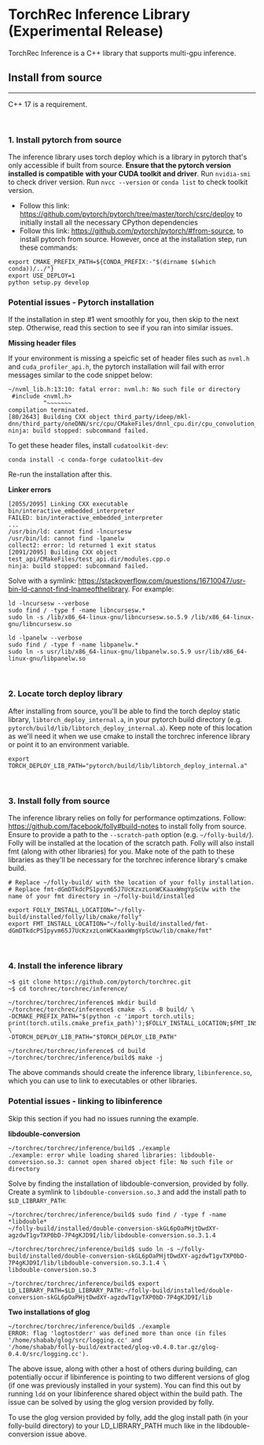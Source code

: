# TorchRec Inference Library (Experimental Release)

TorchRec Inference is a C++ library that supports multi-gpu inference.

## Install from source
---

C++ 17 is a requirement.

<br>

### **1. Install pytorch from source**

The inference library uses torch deploy which is a library in pytorch that's only accessible if built from source. **Ensure that the pytorch version installed is compatible**
**with your CUDA toolkit and driver**. Run `nvidia-smi` to check driver version. Run `nvcc --version` or `conda list` to check toolkit version.
- Follow this link: https://github.com/pytorch/pytorch/tree/master/torch/csrc/deploy to initially install all the necessary CPython dependencies
- Follow this link: https://github.com/pytorch/pytorch/#from-source, to install pytorch from source. However, once at the installation step, run these commands:
```
export CMAKE_PREFIX_PATH=${CONDA_PREFIX:-"$(dirname $(which conda))/../"}
export USE_DEPLOY=1
python setup.py develop
```

### Potential issues - Pytorch installation

If the installation in step #1 went smoothly for you, then skip to the next step. Otherwise, read this section to see if you ran into similar issues.

**Missing header files**

If your environment is missing a speicfic set of header files such as `nvml.h` and `cuda_profiler_api.h`, the pytorch installation will fail with error messages similar to the code snippet below:

```
~/nvml_lib.h:13:10: fatal error: nvml.h: No such file or directory
 #include <nvml.h>
          ^~~~~~~~
compilation terminated.
[80/2643] Building CXX object third_party/ideep/mkl-dnn/third_party/oneDNN/src/cpu/CMakeFiles/dnnl_cpu.dir/cpu_convolution_list.cpp.o
ninja: build stopped: subcommand failed.
```

To get these header files, install `cudatoolkit-dev`:
```
conda install -c conda-forge cudatoolkit-dev
```

Re-run the installation after this.

**Linker errors**
```
[2055/2095] Linking CXX executable bin/interactive_embedded_interpreter
FAILED: bin/interactive_embedded_interpreter
...
/usr/bin/ld: cannot find -lncursesw
/usr/bin/ld: cannot find -lpanelw
collect2: error: ld returned 1 exit status
[2091/2095] Building CXX object test_api/CMakeFiles/test_api.dir/modules.cpp.o
ninja: build stopped: subcommand failed.
```

Solve with a symlink: https://stackoverflow.com/questions/16710047/usr-bin-ld-cannot-find-lnameofthelibrary. For example:

```
ld -lncursesw --verbose
sudo find / -type f -name libncursesw.*
sudo ln -s /lib/x86_64-linux-gnu/libncursesw.so.5.9 /lib/x86_64-linux-gnu/libncursesw.so

ld -lpanelw --verbose
sudo find / -type f -name libpanelw.*
sudo ln -s usr/lib/x86_64-linux-gnu/libpanelw.so.5.9 usr/lib/x86_64-linux-gnu/libpanelw.so
```

<br>

### **2. Locate torch deploy library**

After installing from source, you'll be able to find the torch deploy static library, `libtorch_deploy_internal.a`, in your pytorch build directory
(e.g. `pytorch/build/lib/libtorch_deploy_internal.a`). Keep note of this location as we'll need it when we use cmake to install the torchrec inference library or point it to
an environment variable.
```
export TORCH_DEPLOY_LIB_PATH="pytorch/build/lib/libtorch_deploy_internal.a"
```

<br>

### **3. Install folly from source**
The inference library relies on folly for performance optimzations. Follow: https://github.com/facebook/folly#build-notes to install folly from source.
Ensure to provide a path to the `--scratch-path` option (e.g. `~/folly-build/`). Folly will be installed at the location of the scratch path. Folly will also install fmt
(along with other libraries) for you. Make note of the path to these libraries as they'll be necessary for the torchrec inference library's cmake build.

```
# Replace ~/folly-build/ with the location of your folly installation.
# Replace fmt-dGmDTkdcPS1pyvm65J7UcKzxzLonWCKaaxWmgYpScUw with the name of your fmt directory in ~/folly-build/installed

export FOLLY_INSTALL_LOCATION="~/folly-build/installed/folly/lib/cmake/folly"
export FMT_INSTALL_LOCATION="~/folly-build/installed/fmt-dGmDTkdcPS1pyvm65J7UcKzxzLonWCKaaxWmgYpScUw/lib/cmake/fmt"
```

<br>


### **4. Install the inference library**
```
~$ git clone https://github.com/pytorch/torchrec.git
~$ cd torchrec/torchrec/inference/

~/torchrec/torchrec/inference$ mkdir build
~/torchrec/torchrec/inference$ cmake -S . -B build/ \
-DCMAKE_PREFIX_PATH="$(python -c 'import torch.utils; print(torch.utils.cmake_prefix_path)');$FOLLY_INSTALL_LOCATION;$FMT_INSTALL_LOCATION" \
-DTORCH_DEPLOY_LIB_PATH="$TORCH_DEPLOY_LIB_PATH"

~/torchrec/torchrec/inference$ cd build
~/torchrec/torchrec/inference/build$ make -j
```

The above commands should create the inference library, `libinference.so`, which you can use to link to executables or other libraries.

### Potential issues - linking to libinference
Skip this section if you had no issues running the example.

**libdouble-conversion**
```
~/torchrec/torchrec/inference/build$ ./example
./example: error while loading shared libraries: libdouble-conversion.so.3: cannot open shared object file: No such file or directory
```

Solve by finding the installation of libdouble-conversion, provided by folly. Create a symlink to `libdouble-conversion.so.3` and add the install path to `$LD_LIBRARY_PATH`:

```
~/torchrec/torchrec/inference/build$ sudo find / -type f -name *libdouble*
~/folly-build/installed/double-conversion-skGL6pOaPHjtDwdXY-agzdwT1gvTXP0bD-7P4gKJD9I/lib/libdouble-conversion.so.3.1.4

~/torchrec/torchrec/inference/build$ sudo ln -s ~/folly-build/installed/double-conversion-skGL6pOaPHjtDwdXY-agzdwT1gvTXP0bD-7P4gKJD9I/lib/libdouble-conversion.so.3.1.4 \
libdouble-conversion.so.3

~/torchrec/torchrec/inference/build$ export LD_LIBRARY_PATH=$LD_LIBRARY_PATH:~/folly-build/installed/double-conversion-skGL6pOaPHjtDwdXY-agzdwT1gvTXP0bD-7P4gKJD9I/lib
```


**Two installations of glog**
```
~/torchrec/torchrec/inference/build$ ./example
ERROR: flag 'logtostderr' was defined more than once (in files '/home/shabab/glog/src/logging.cc' and
'/home/shabab/folly-build/extracted/glog-v0.4.0.tar.gz/glog-0.4.0/src/logging.cc').
```
The above issue, along with other a host of others during building, can potentially occur if libinference is pointing to two different versions of glog (if one was
previously installed in your system). You can find this out by running `ldd` on your libinference shared object within the build path. The issue can be solved by using the glog version provided by folly.

To use the glog version provided by folly, add the glog install path (in your folly-build directory) to your LD_LIBRARY_PATH much like in the libdouble-conversion issue above.
